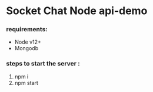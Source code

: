 # Socket Chat Node api-demo

### requirements:
- Node v12+
- Mongodb

### steps to start the server :
1. npm i
2. npm start
